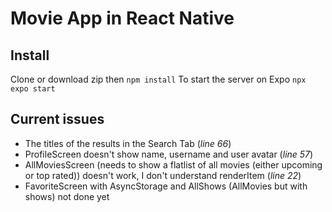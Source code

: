 # Movie App in React Native

## Install
Clone or download zip then
`npm install`
To start the server on Expo
`npx expo start`

## Current issues 
- The titles of the results in the Search Tab (*line 66*)
- ProfileScreen doesn't show name, username and user avatar (*line 57*)
- AllMoviesScreen (needs to show a flatlist of all movies (either upcoming or top rated)) doesn't work, I don't understand renderItem (*line 22*)
- FavoriteScreen with AsyncStorage and AllShows (AllMovies but with shows) not done yet 
